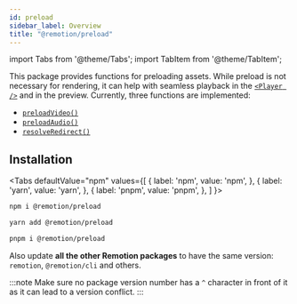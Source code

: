 ```yaml
---
id: preload
sidebar_label: Overview
title: "@remotion/preload"
---
```


import Tabs from '@theme/Tabs';
import TabItem from '@theme/TabItem';

This package provides functions for preloading assets. While preload is not necessary for rendering, it can help with seamless playback in the [`<Player />`](/docs/player) and in the preview. Currently, three functions are implemented:

- [`preloadVideo()`](/docs/preload/preload-video)
- [`preloadAudio()`](/docs/preload/preload-audio)
- [`resolveRedirect()`](/docs/preload/resolve-redirect)

## Installation

<Tabs
defaultValue="npm"
values={[
{ label: 'npm', value: 'npm', },
{ label: 'yarn', value: 'yarn', },
{ label: 'pnpm', value: 'pnpm', },
]
}>
<TabItem value="npm">

```bash
npm i @remotion/preload
```

  </TabItem>

  <TabItem value="yarn">

```bash
yarn add @remotion/preload
```

  </TabItem>

  <TabItem value="pnpm">

```bash
pnpm i @remotion/preload
```

  </TabItem>
</Tabs>

Also update **all the other Remotion packages** to have the same version: `remotion`, `@remotion/cli` and others.

:::note
Make sure no package version number has a `^` character in front of it as it can lead to a version conflict.
:::
